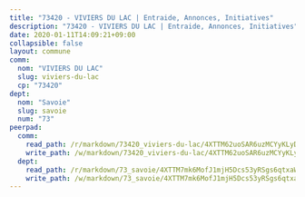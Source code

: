 ```yaml
---
title: "73420 - VIVIERS DU LAC | Entraide, Annonces, Initiatives"
description: "73420 - VIVIERS DU LAC | Entraide, Annonces, Initiatives"
date: 2020-01-11T14:09:21+09:00
collapsible: false
layout: commune
comm:
  nom: "VIVIERS DU LAC"
  slug: viviers-du-lac
  cp: "73420"
dept:
  nom: "Savoie"
  slug: savoie
  num: "73"
peerpad:
  comm:
    read_path: /r/markdown/73420_viviers-du-lac/4XTTM62uoSAR6uzMCYyKLyD1LPAraTeuxvRXeGznoMZ1Ja6cB
    write_path: /w/markdown/73420_viviers-du-lac/4XTTM62uoSAR6uzMCYyKLyD1LPAraTeuxvRXeGznoMZ1Ja6cB-K3TgTd6KfgLTerKcZSfR8fpW77q67WU5EYykTgkG736WpWodkKZqdmfPjZAVA73fzVNYWrXHubHfusi6DpuSrBG44N8Hj51hVLRBhY8F9FA5H7puDUVwW9VK5B3rxAWxM9GjAqfZ
  dept:
    read_path: /r/markdown/73_savoie/4XTTM7mk6MofJ1mjH5Dcs53yRSgs6qtxaWYjKD54ttqHGEMur
    write_path: /w/markdown/73_savoie/4XTTM7mk6MofJ1mjH5Dcs53yRSgs6qtxaWYjKD54ttqHGEMur-K3TgTorsK1WLw8S2EgnkoX8tJEgZgam6ANhvqrVqNfiz9fX8kbMKu5AF1rqzXyxMRZgoVPrb5EERe3PeBhqF1SBfP5G1PJnvsDUF2LQSxevobpkDM4djQDebTYoo6Yx53thenJpY
---
```


